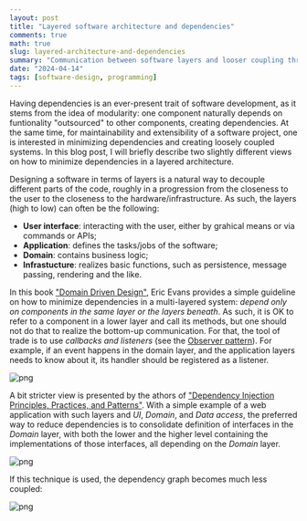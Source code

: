 ```yaml
---
layout: post
title: "Layered software architecture and dependencies"
comments: true
math: true
slug: layered-architecture-and-dependencies
summary: "Communication between software layers and looser coupling through dependency injection"
date: "2024-04-14"
tags: [software-design, programming]
---
```


Having dependencies is an ever-present trait of software development, as it stems from the idea of modularity: one component naturally depends on funtionality "outsourced" to other components, creating dependencies. At the same time, for maintainability and extensibility of a software project, one is interested in minimizing dependencies and creating loosely coupled systems. In this blog post, I will briefly describe two slightly different views on how to minimize dependencies in a layered architecture.

Designing a software in terms of layers is a natural way to decouple different parts of the code, roughly in a progression from the closeness to the user to the closeness to the hardware/infrastructure. As such, the layers (high to low) can often be the following:

 * **User interface**: interacting with the user, either by grahical means or via commands or APIs;
 * **Application**: defines the tasks/jobs of the software;
 * **Domain**: contains business logic;
 * **Infrastucture**: realizes basic functions, such as persistence, message passing, rendering and the like.

In this book ["Domain Driven Design"](https://www.amazon.com/Domain-Driven-Design-Tackling-Complexity-Software/dp/0321125215), Eric Evans provides a simple guideline on how to minimize dependencies in a multi-layered system: *depend only on components in the same layer or the layers beneath*. As such, it is OK to refer to a component in a lower layer and call its methods, but one should not do that to realize the bottom-up communication. For that, the tool of trade is to use *callbacks and listeners* (see the [Observer pattern](https://refactoring.guru/design-patterns/observer)). For example, if an event happens in the domain layer, and the application layers needs to know about it, its handler should be registered as a listener.

![png](/layered-architecture-and-dependencies/layers.png)

A bit stricter view is presented by the athors of ["Dependency Injection Principles, Practices, and Patterns"](https://www.manning.com/books/dependency-injection-principles-practices-patterns). With a simple example of a web application with such layers and *UI*, *Domain*, and *Data access*, the preferred way to reduce dependencies is to consolidate definition of interfaces in the *Domain* layer, with both the lower and the higher level containing the implementations of those interfaces, all depending on the *Domain* layer.

![png](/layered-architecture-and-dependencies/loose_coupling_with_interfaces.png)

If this technique is used, the dependency graph becomes much less coupled:

![png](/layered-architecture-and-dependencies/tight_and_loose_coupling.png)